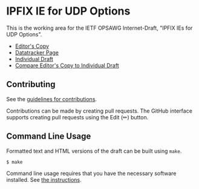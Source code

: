 # IPFIX IE for UDP Options

This is the working area for the IETF OPSAWG Internet-Draft, "IPFIX IEs for UDP Options".

* [Editor's Copy](https://boucadair.github.io/udp-ipfix/#go.draft-ietf-opsawg-tsvwg-udp-ipfix.html)
* [Datatracker Page](https://datatracker.ietf.org/doc/draft-ietf-opsawg-tsvwg-udp-ipfix)
* [Individual Draft](https://datatracker.ietf.org/doc/html/draft-ietf-opsawg-tsvwg-udp-ipfix)
* [Compare Editor's Copy to Individual Draft](https://boucadair.github.io/udp-ipfix/#go.draft-ietf-opsawg-tsvwg-udp-ipfix.diff)


## Contributing

See the
[guidelines for contributions](https://github.com/boucadair/udp-ipfix/blob/main/CONTRIBUTING.md).

Contributions can be made by creating pull requests.
The GitHub interface supports creating pull requests using the Edit (✏) button.


## Command Line Usage

Formatted text and HTML versions of the draft can be built using `make`.

```sh
$ make
```

Command line usage requires that you have the necessary software installed.  See
[the instructions](https://github.com/martinthomson/i-d-template/blob/main/doc/SETUP.md).

